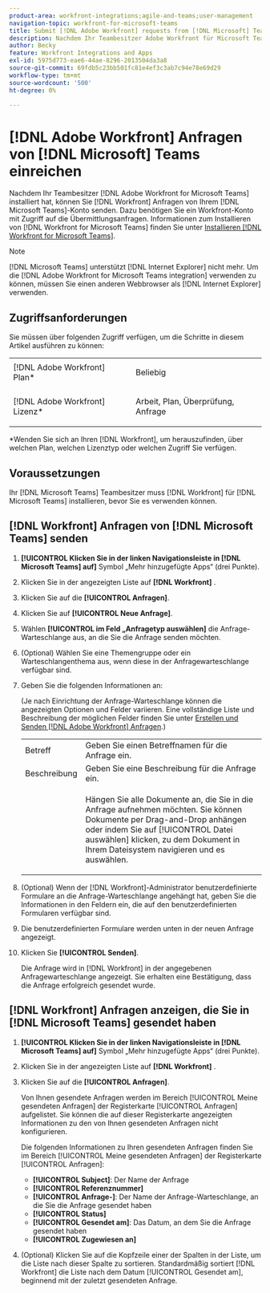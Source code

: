 ```yaml
---
product-area: workfront-integrations;agile-and-teams;user-management
navigation-topic: workfront-for-microsoft-teams
title: Submit [!DNL Adobe Workfront] requests from [!DNL Microsoft] Teams
description: Nachdem Ihr Teambesitzer Adobe Workfront für Microsoft Teams installiert hat, können Sie Workfront-Anfragen über Ihr Microsoft Teams-Konto senden. Dazu benötigen Sie ein Workfront-Konto mit Zugriff auf die Übermittlungsanfragen. Informationen zum Installieren von Workfront für Microsoft Teams finden Sie unter Installieren von Workfront für Microsoft Teams .
author: Becky
feature: Workfront Integrations and Apps
exl-id: 5975d773-eae6-44ae-8296-2013504da3a8
source-git-commit: 69fdb5c23bb501fc81e4ef3c3ab7c94e78e69d29
workflow-type: tm+mt
source-wordcount: '500'
ht-degree: 0%

---
```


# [!DNL Adobe Workfront] Anfragen von [!DNL Microsoft] Teams einreichen

<!--

>[!NOTE]
>
>As of July 1, 2025, Microsoft will remove support for the Classic Teams desktop app. As a result, the Workfront integration with Microsoft Teams will not be supported after the Classic Teams desktop app is no longer available.

-->

Nachdem Ihr Teambesitzer [!DNL Adobe Workfront for Microsoft Teams] installiert hat, können Sie [!DNL Workfront] Anfragen von Ihrem [!DNL Microsoft Teams]-Konto senden. Dazu benötigen Sie ein Workfront-Konto mit Zugriff auf die Übermittlungsanfragen. Informationen zum Installieren von [!DNL Workfront for Microsoft Teams] finden Sie unter [Installieren [!DNL Workfront for Microsoft Teams]](../../workfront-integrations-and-apps/using-workfront-with-microsoft-teams/install-workfront-ms-teams.md).

>[!NOTE]
>
>[!DNL Microsoft Teams] unterstützt [!DNL Internet Explorer] nicht mehr. Um die [!DNL Adobe Workfront for Microsoft Teams integration] verwenden zu können, müssen Sie einen anderen Webbrowser als [!DNL Internet Explorer] verwenden.


## Zugriffsanforderungen

Sie müssen über folgenden Zugriff verfügen, um die Schritte in diesem Artikel ausführen zu können:

<table style="table-layout:auto"> 
 <col> 
 <col> 
 <tbody> 
  <tr> 
   <td role="rowheader">[!DNL Adobe Workfront] Plan*</td> 
   <td> <p>Beliebig</p> </td> 
  </tr> 
  <tr> 
   <td role="rowheader">[!DNL Adobe Workfront] Lizenz*</td> 
   <td> <p>Arbeit, Plan, Überprüfung, Anfrage</p> </td> 
  </tr> 
 </tbody> 
</table>

&#42;Wenden Sie sich an Ihren [!DNL Workfront], um herauszufinden, über welchen Plan, welchen Lizenztyp oder welchen Zugriff Sie verfügen.

## Voraussetzungen

Ihr [!DNL Microsoft Teams] Teambesitzer muss [!DNL Workfront] für [!DNL Microsoft Teams] installieren, bevor Sie es verwenden können.

## [!DNL Workfront] Anfragen von [!DNL Microsoft Teams] senden

1. **[!UICONTROL Klicken Sie in der linken Navigationsleiste in [!DNL Microsoft Teams] auf]** Symbol „Mehr hinzugefügte Apps“ (drei Punkte).

1. Klicken Sie in der angezeigten Liste auf **[!DNL Workfront]** .
1. Klicken Sie auf die **[!UICONTROL Anfragen]**.
1. Klicken Sie auf **[!UICONTROL Neue Anfrage]**.
1. Wählen **[!UICONTROL im Feld „Anfragetyp auswählen]** die Anfrage-Warteschlange aus, an die Sie die Anfrage senden möchten.
1. (Optional) Wählen Sie eine Themengruppe oder ein Warteschlangenthema aus, wenn diese in der Anfragewarteschlange verfügbar sind.
1. Geben Sie die folgenden Informationen an:

   (Je nach Einrichtung der Anfrage-Warteschlange können die angezeigten Optionen und Felder variieren. Eine vollständige Liste und Beschreibung der möglichen Felder finden Sie unter [Erstellen und Senden [!DNL Adobe Workfront] Anfragen](../../manage-work/requests/create-requests/create-submit-requests.md).)

   <table style="table-layout:auto"> 
    <col> 
    <col> 
    <tbody> 
     <tr> 
      <td role="rowheader">Betreff</td> 
      <td>Geben Sie einen Betreffnamen für die Anfrage ein.</td> 
     </tr> 
     <tr> 
      <td role="rowheader">Beschreibung</td> 
      <td>Geben Sie eine Beschreibung für die Anfrage ein.</td> 
     </tr> 
     <tr> 
      <td role="rowheader"> </td> 
      <td> <p>Hängen Sie alle Dokumente an, die Sie in die Anfrage aufnehmen möchten. Sie können Dokumente per Drag-and-Drop anhängen oder indem Sie auf [!UICONTROL Datei auswählen] klicken, zu dem Dokument in Ihrem Dateisystem navigieren und es auswählen.</p> </td> 
     </tr> 
    </tbody> 
   </table>

1. (Optional) Wenn der [!DNL Workfront]-Administrator benutzerdefinierte Formulare an die Anfrage-Warteschlange angehängt hat, geben Sie die Informationen in den Feldern ein, die auf den benutzerdefinierten Formularen verfügbar sind.
1. Die benutzerdefinierten Formulare werden unten in der neuen Anfrage angezeigt.
1. Klicken Sie **[!UICONTROL Senden]**.

   Die Anfrage wird in [!DNL Workfront] in der angegebenen Anfragewarteschlange angezeigt. Sie erhalten eine Bestätigung, dass die Anfrage erfolgreich gesendet wurde.

## [!DNL Workfront] Anfragen anzeigen, die Sie in [!DNL Microsoft Teams] gesendet haben

1. **[!UICONTROL Klicken Sie in der linken Navigationsleiste in [!DNL Microsoft Teams] auf]** Symbol „Mehr hinzugefügte Apps“ (drei Punkte).

1. Klicken Sie in der angezeigten Liste auf **[!DNL Workfront]** .
1. Klicken Sie auf die **[!UICONTROL Anfragen]**.

   Von Ihnen gesendete Anfragen werden im Bereich [!UICONTROL Meine gesendeten Anfragen] der Registerkarte [!UICONTROL Anfragen] aufgelistet. Sie können die auf dieser Registerkarte angezeigten Informationen zu den von Ihnen gesendeten Anfragen nicht konfigurieren.

   Die folgenden Informationen zu Ihren gesendeten Anfragen finden Sie im Bereich [!UICONTROL Meine gesendeten Anfragen] der Registerkarte [!UICONTROL Anfragen]:

   * **[!UICONTROL Subject]**: Der Name der Anfrage
   * **[!UICONTROL Referenznummer]**
   * **[!UICONTROL Anfrage-]**: Der Name der Anfrage-Warteschlange, an die Sie die Anfrage gesendet haben
   * **[!UICONTROL Status]**
   * **[!UICONTROL Gesendet am]**: Das Datum, an dem Sie die Anfrage gesendet haben
   * **[!UICONTROL Zugewiesen an]**

1. (Optional) Klicken Sie auf die Kopfzeile einer der Spalten in der Liste, um die Liste nach dieser Spalte zu sortieren. Standardmäßig sortiert [!DNL Workfront] die Liste nach dem Datum [!UICONTROL Gesendet am], beginnend mit der zuletzt gesendeten Anfrage.

